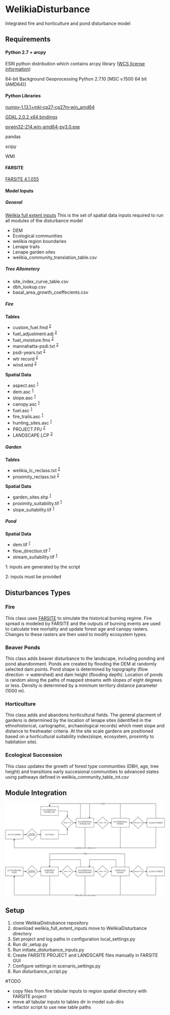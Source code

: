 # WelikiaDisturbance
Integrated fire and horticulture and pond disturbance model

## Requirements ##
 
#### Python 2.7 + arcpy
ESRI python distribution which contains arcpy library ([WCS license information](https://docs.google.com/document/d/1Mene0tUbbVP063KYKkhCV-sOWz3elkcMEq0bak3vxtE/edit#))

64-bit Background Geoprocessing Python 2.7.10 [MSC v.1500 64 bit (AMD64)]

#### Python Libraries

[numpy‑1.13.1+mkl‑cp27‑cp27m‑win_amd64](http://www.lfd.uci.edu/~gohlke/pythonlibs/#numpy)

[GDAL 2.0.2 x64 bindings](http://www.lfd.uci.edu/~gohlke/pythonlibs/#gdal)

[pywin32-214.win-amd64-py3.0.exe](https://sourceforge.net/projects/pywin32/files/pywin32/Build%20214/)

pandas

scipy

WMI


#### FARSITE
[FARSITE 4.1.055](http://www.firelab.org/document/farsite-software)

#### Model Inputs

##### General
[Welikia full extent inputs](https://drive.google.com/open?id=0ByGEknMOH_xMQWhMR04wUEZ2bjQ)
This is the set of spatial data inputs required to run all modules of the disturbance model
  - DEM
  - Ecological communities
  - welikia region boundaries
  - Lenape trails
  - Lenape garden sites
  - welikia_community_translation_table.csv

##### Tree Allometery
  - site_index_curve_table.csv
  - dbh_lookup.csv
  - basal_area_growth_coeffecients.csv

##### Fire
  **Tables**
  - custom_fuel.fmd <sup>[2](#myfootnote2)</sup>
  - fuel_adjustment.adj <sup>[2](#myfootnote2)</sup>
  - fuel_moisture.fms <sup>[2](#myfootnote2)</sup>
  - mannahatta-psdi.txt <sup>[2](#myfootnote2)</sup>
  - psdi-years.txt <sup>[2](#myfootnote2)</sup>
  - wtr record <sup>[2](#myfootnote2)</sup>
  - wind.wnd <sup>[2](#myfootnote2)</sup>
  
  **Spatial Data**
  - aspect.asc <sup>[1](#myfootnote1)</sup>
  - dem.asc <sup>[1](#myfootnote1)</sup>
  - slope.asc <sup>[1](#myfootnote1)</sup>
  - canopy.asc <sup>[1](#myfootnote1)</sup>
  - fuel.asc <sup>[1](#myfootnote1)</sup>
  - fire_trails.asc <sup>[1](#myfootnote1)</sup>
  - hunting_sites.asc <sup>[1](#myfootnote1)</sup>
  - PROJECT.FPJ <sup>[2](#myfootnote2)</sup>
  - LANDSCAPE.LCP <sup>[2](#myfootnote2)</sup>
  
##### Garden
  **Tables**
  - welikia_lc_reclass.txt <sup>[2](#myfootnote2)</sup>
  - proximity_reclass.txt <sup>[2](#myfootnote2)</sup>
  
  **Spatial Data**
  - garden_sites.shp <sup>[1](#myfootnote1)</sup>
  - proximity_suitability.tif <sup>[1](#myfootnote1)</sup>
  - slope_suitability.tif <sup>[1](#myfootnote1)</sup>
  
##### Pond  
  **Spatial Data**
  - dem.tif <sup>[1](#myfootnote1)</sup>
  - flow_direction.tif <sup>[1](#myfootnote1)</sup>
  - stream_suitability.tif <sup>[1](#myfootnote1)</sup>
  
<a name="myfootnote1">1</a>: inputs are generated by the script

<a name="myfootnote2">2</a>: inputs must be provided

## Disturbances Types

### Fire
This class uses [FARSITE](https://www.firelab.org/project/farsite) to simulate the historical burning regime. Fire spread is modeled by FARSITE and the outputs of burning events are used to calculate tree mortality and update forest age and canopy rasters. Changes to these rasters are then used to modify ecosystem types.

### Beaver Ponds
This class adds beaver disturbance to the landscape, including ponding and pond abandonment. Ponds are created by flooding the DEM at randomly selected dam points. Pond shape is determined by topography (flow direction -> watershed) and dam height (flooding depth). Location of ponds is random along the paths of mapped streams with slopes of eight degrees or less. Density is determined by a minimum territory distance parameter (1000 m).
 
### Horticulture
This class adds and abandons horticultural fields. The general placment of gardens is determined by the location of lenape sites (identified in the ethnohistorical, cartographic, archaeological records) which meet slope and distance to freshwater criteria. At the site scale gardens are positioned based on a horticultural suitability index(slope, ecosystem, proximity to habitation site).

### Ecological Succession
This class updates the growth of forest type communities (DBH, age, tree height) and transitions early succesional communities to advanced states using pathways defined in welikia_community_table_int.csv

## Module Integration 
![alt text](https://github.com/WildlifeConservationSocietyCI/WelikiaDisturbance/blob/master/disturbance_model_notes/figures/succession_disturbance_diagram.png "Logo Title Text 1")

## Setup
 1. clone WelikiaDistrubance repository 
 2. download welikia_full_extent_inputs move to WelikiaDisturbance directory
 3. Set project and log paths in configuration local_settings.py
 4. Run dir_setup.py
 5. Run initiate_disturbance_inputs.py
 6. Create FARSITE PROJECT and LANDSCAPE files manually in FARSITE GUI
 7. Configure settings in scenario_settings.py
 8. Run disturbance_script.py
 
#TODO
- copy files from fire tabular inputs to region spatial directory with FARSITE project
- move all tabular inputs to tables dir in model sub-dirs 
- refactor script to use new table paths
